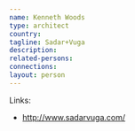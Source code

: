 ```yaml
---
name: Kenneth Woods
type: architect
country:
tagline: Sadar+Vuga
description:
related-persons:
connections:
layout: person
---
```


Links:
* <http://www.sadarvuga.com/>
